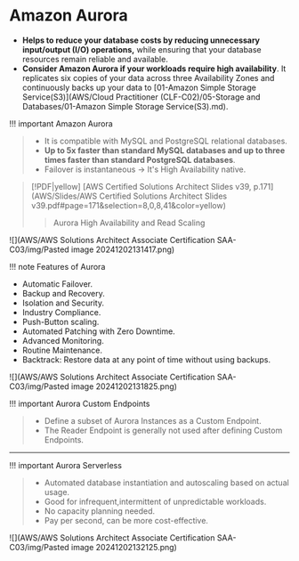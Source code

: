 # Amazon Aurora
- **Helps to reduce your database costs by reducing unnecessary input/output (I/O) operations,** while ensuring that your database resources remain reliable and available.
- **Consider Amazon Aurora if your workloads require high availability**. It replicates six copies of your data across three Availability Zones and continuously backs up your data to [01-Amazon Simple Storage Service(S3)](AWS/Cloud Practitioner (CLF-C02)/05-Storage and Databases/01-Amazon Simple Storage Service(S3).md).


!!! important Amazon Aurora
> - It is compatible with MySQL and PostgreSQL relational databases. 
> - **Up to 5x faster than standard MySQL databases and up to three times faster than standard PostgreSQL databases**.
> - Failover is instantaneous -> It's High Availability native.

> [!PDF|yellow] [AWS Certified Solutions Architect Slides v39, p.171](AWS/Slides/AWS Certified Solutions Architect Slides v39.pdf#page=171&selection=8,0,8,41&color=yellow)
> > Aurora High Availability and Read Scaling

![](AWS/AWS Solutions Architect Associate Certification SAA-C03/img/Pasted image 20241202131417.png)


!!! note Features of Aurora
- Automatic Failover.
- Backup and Recovery.
- Isolation and Security.
- Industry Compliance.
- Push-Button scaling.
- Automated Patching with Zero Downtime.
- Advanced Monitoring.
- Routine Maintenance.
- Backtrack: Restore data at any point of time without using backups.

![](AWS/AWS Solutions Architect Associate Certification SAA-C03/img/Pasted image 20241202131825.png)


!!! important Aurora Custom Endpoints
> - Define a subset of Aurora Instances as a Custom Endpoint.
> - The Reader Endpoint is generally not used after defining Custom Endpoints.

---

!!! important Aurora Serverless
> - Automated database instantiation and autoscaling based on actual usage.
> - Good for infrequent,intermittent of unpredictable workloads.
> - No capacity planning needed.
> - Pay per second, can be more cost-effective.

![](AWS/AWS Solutions Architect Associate Certification SAA-C03/img/Pasted image 20241202132125.png)